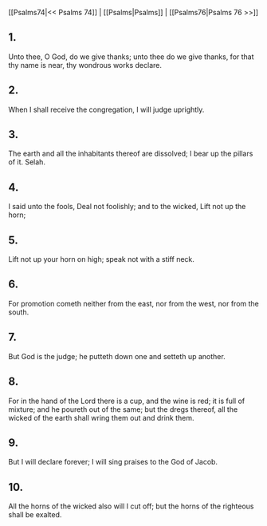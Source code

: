 [[Psalms74|<< Psalms 74]] | [[Psalms|Psalms]] | [[Psalms76|Psalms 76 >>]]
## 1.
Unto thee, O God, do we give thanks; unto thee do we give thanks, for that thy name is near, thy wondrous works declare.
## 2.
When I shall receive the congregation, I will judge uprightly.
## 3.
The earth and all the inhabitants thereof are dissolved; I bear up the pillars of it. Selah.
## 4.
I said unto the fools, Deal not foolishly; and to the wicked, Lift not up the horn;
## 5.
Lift not up your horn on high; speak not with a stiff neck.
## 6.
For promotion cometh neither from the east, nor from the west, nor from the south.
## 7.
But God is the judge; he putteth down one and setteth up another.
## 8.
For in the hand of the Lord there is a cup, and the wine is red; it is full of mixture; and he poureth out of the same; but the dregs thereof, all the wicked of the earth shall wring them out and drink them.
## 9.
But I will declare forever; I will sing praises to the God of Jacob.
## 10.
All the horns of the wicked also will I cut off; but the horns of the righteous shall be exalted.

